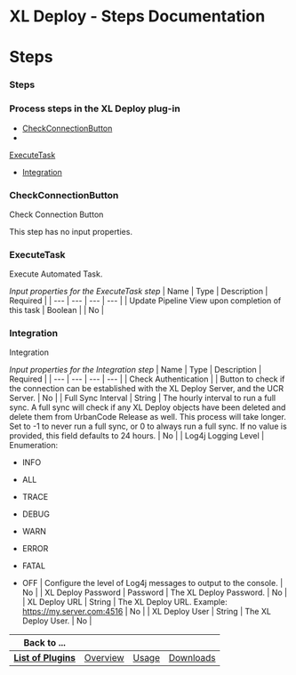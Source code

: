 
XL Deploy - Steps Documentation
===============================

# Steps




### Steps




 



### Process steps in the XL Deploy plug-in


* [CheckConnectionButton](#checkconnectionbutton)
* 
[ExecuteTask](#executetask)
* [Integration](#integration)




### CheckConnectionButton


Check Connection Button


This
 step has no input properties.


### ExecuteTask


Execute Automated Task.




*Input properties for the ExecuteTask 
step*  | Name | Type | Description | Required |
| --- | --- | --- | --- |
| Update Pipeline View upon completion of this
 task | Boolean |  | No |


### Integration


Integration




*Input properties for the Integration step*  | Name | Type
 | Description | Required |
| --- | --- | --- | --- |
| Check Authentication |  | Button to check if the connection can 
be established with
the XL Deploy Server, and the UCR Server. | No |
| Full Sync Interval | String | The hourly interval
 to run a full sync. A full sync will
check if any XL Deploy objects have been deleted and delete them from
UrbanCode 
Release as well. This process will take longer. Set to -1
to never run a full sync, or 0 to always run a full sync. If 
no value
is provided, this field defaults to 24 hours. | No |
| Log4j Logging Level | Enumeration:
* INFO
* ALL
* TRACE

* DEBUG
* WARN
* ERROR
* FATAL
* OFF
 | Configure the level of Log4j messages to output to the console. | No |
| XL 
Deploy Password | Password | The XL Deploy Password. | No |
| XL Deploy URL | String | The XL Deploy URL. Example: 
https://my.server.com:4516 | No |
| XL Deploy User | String | The XL Deploy User. | No |





|Back to ...||||
| :---: | :---: | :---: | :---: |
|[**List of Plugins**](../../index.md)|[Overview](./overview.md)|[Usage](./usage.md)|[Downloads](./downloads.md)|
